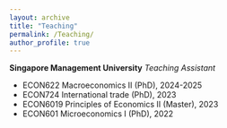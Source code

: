 ```yaml
---
layout: archive
title: "Teaching"
permalink: /Teaching/
author_profile: true
---
```


**Singapore Management University**
_Teaching Assistant_

* ECON622 Macroeconomics II (PhD), 2024-2025
* ECON724 International trade (PhD), 2023
* ECON6019 Principles of Economics II (Master), 2023
* ECON601 Microeconomics I (PhD), 2022